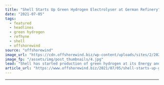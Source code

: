 ```yaml
---
title: "Shell Starts Up Green Hydrogen Electrolyser at German Refinery"
date: "2021-07-05"
tags: 
  - featured
  - headlines
  - green hydrogen
  - refhyne
  - shell
  - offshorewind
source: "offshorewind"
image_url: "https://cdn.offshorewind.biz/wp-content/uploads/sites/2/2021/07/05091503/Shell-Starts-Up-Green-Hydrogen-Eletctrolyser-at-German-Refinery.jpg"
image_fp: "/assets/img/post_thumbnails/4.jpg"
lead: "Shell has started production of green hydrogen at its Energy and Chemicals Park Rheinland"
article_url: "https://www.offshorewind.biz/2021/07/05/shell-starts-up-green-hydrogen-electrolyser-at-german-refinery/"
---
```


---
